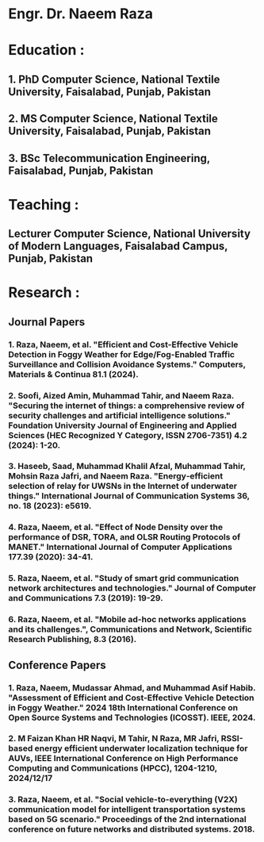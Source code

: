 # Engr. Dr. Naeem Raza

# Education :  
## 1. PhD Computer Science, National Textile University, Faisalabad, Punjab, Pakistan
## 2. MS Computer Science, National Textile University, Faisalabad, Punjab, Pakistan
## 3. BSc Telecommunication Engineering, Faisalabad, Punjab, Pakistan

# Teaching :  
## Lecturer Computer Science, National University of Modern Languages, Faisalabad Campus, Punjab, Pakistan

# Research : 
## Journal Papers
### 1. Raza, Naeem, et al. "Efficient and Cost-Effective Vehicle Detection in Foggy Weather for Edge/Fog-Enabled Traffic Surveillance and Collision Avoidance Systems." Computers, Materials & Continua 81.1 (2024).
### 2. Soofi, Aized Amin, Muhammad Tahir, and Naeem Raza. "Securing the internet of things: a comprehensive review of security challenges and artificial intelligence solutions." Foundation University Journal of Engineering and Applied Sciences (HEC Recognized Y Category, ISSN 2706-7351) 4.2 (2024): 1-20.
### 3. Haseeb, Saad, Muhammad Khalil Afzal, Muhammad Tahir, Mohsin Raza Jafri, and Naeem Raza. "Energy‐efficient selection of relay for UWSNs in the Internet of underwater things." International Journal of Communication Systems 36, no. 18 (2023): e5619.
### 4. Raza, Naeem, et al. "Effect of Node Density over the performance of DSR, TORA, and OLSR Routing Protocols of MANET." International Journal of Computer Applications 177.39 (2020): 34-41.
### 5. Raza, Naeem, et al. "Study of smart grid communication network architectures and technologies." Journal of Computer and Communications 7.3 (2019): 19-29.
### 6. Raza, Naeem, et al. "Mobile ad-hoc networks applications and its challenges.", Communications and Network, Scientific Research Publishing, 8.3 (2016).
## Conference Papers
### 1. Raza, Naeem, Mudassar Ahmad, and Muhammad Asif Habib. "Assessment of Efficient and Cost-Effective Vehicle Detection in Foggy Weather." 2024 18th International Conference on Open Source Systems and Technologies (ICOSST). IEEE, 2024.
### 2. M Faizan Khan HR Naqvi, M Tahir, N Raza, MR Jafri, RSSI-based energy efficient underwater localization technique for AUVs, IEEE International Conference on High Performance Computing and Communications (HPCC), 1204-1210, 2024/12/17
### 3. Raza, Naeem, et al. "Social vehicle-to-everything (V2X) communication model for intelligent transportation systems based on 5G scenario." Proceedings of the 2nd international conference on future networks and distributed systems. 2018.
